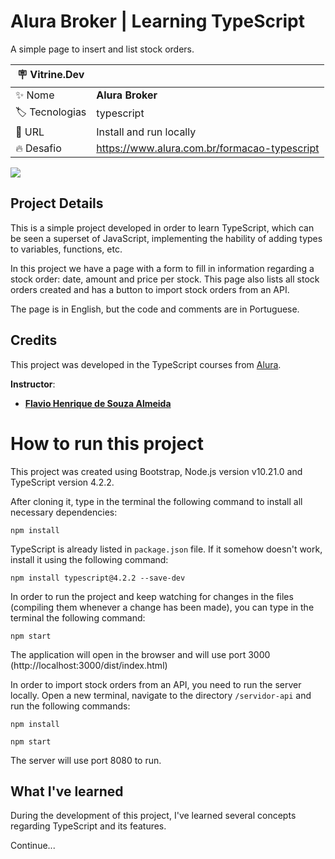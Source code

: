 # Alura Broker | Learning TypeScript

A simple page to insert and list stock orders.

| :placard: Vitrine.Dev |     |
| -------------  | --- |
| :sparkles: Nome        | **Alura Broker**
| :label: Tecnologias | typescript
| :rocket: URL         | Install and run locally
| :fire: Desafio     | https://www.alura.com.br/formacao-typescript


![](https://user-images.githubusercontent.com/19349339/198724899-1d94a153-2998-47bf-b7cc-a386c61711e7.png#vitrinedev)

## Project Details

This is a simple project developed in order to learn TypeScript, which can be seen a superset of JavaScript, implementing the hability of adding types to variables, functions, etc. 

In this project we have a page with a form to fill in information regarding a stock order: date, amount and price per stock. This page also lists all stock orders created and has a button to import stock orders from an API.

The page is in English, but the code and comments are in Portuguese.

## Credits

This project was developed in the TypeScript courses from [Alura](https://www.alura.com.br).

**Instructor**: 
- **[Flavio Henrique de Souza Almeida](https://github.com/flaviohenriquealmeida)**

# How to run this project
This project was created using Bootstrap, Node.js version v10.21.0 and TypeScript version 4.2.2.

After cloning it, type in the terminal the following command to install all necessary dependencies:

`npm install`

TypeScript is already listed in `package.json` file. If it somehow doesn't work, install it using the following command:

`npm install typescript@4.2.2 --save-dev`

In order to run the project and keep watching for changes in the files (compiling them whenever a change has been made), you can type in the terminal the following command:

`npm start`

The application will open in the browser and will use port 3000 (http://localhost:3000/dist/index.html)

In order to import stock orders from an API, you need to run the server locally. Open a new terminal, navigate to the directory `/servidor-api` and run the following commands:

```
npm install

npm start
```

The server will use port 8080 to run.

## What I've learned

During the development of this project, I've learned several concepts regarding TypeScript and its features.

Continue...